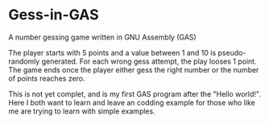 # Gess-in-GAS
A number gessing game written in GNU Assembly (GAS)

The player starts with 5 points and a value between 1 and 10 is pseudo-randomly generated.
For each wrong gess attempt, the play looses 1 point.
The game ends once the player either gess the right number or the number of points reaches zero.

This is not yet complet, and is my first GAS program after the "Hello world!".
Here I both want to learn and leave an codding example for those who like me are trying to learn with simple examples. 

